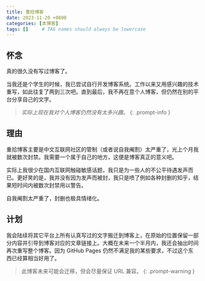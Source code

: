 ```yaml
---
title: 重拾博客
date: 2023-11-20 +0800
categories: [本博客]
tags: []     # TAG names should always be lowercase
---
```


## 怀念

真的很久没有写过博客了。

当我还是个学生的时候，我已尝试自行开发博客系统。工作以来又用感兴趣的技术重写，如此往复了两到三次吧。直到最后，我不再在意个人博客，但仍然在别的平台分享自己的文字。

>_实际上现在我对个人博客仍然没有太多兴趣。_
{: .prompt-info }

## 理由

重拾博客主要是中文互联网社区的管制（或者说自我阉割）太严重了，光上个月我就被数次封禁。我需要一个属于自己的地方，这便是博客真正的意义吧。

实际上我很少在国内互联网触碰敏感话题，我只是为一些人的不公平待遇发声而已。更好笑的是，我并没有因为发声而被封，我只是喷了例如各种封删的知乎，结果短时间内被数次封禁用以警告。

自我阉割太严重了，封删也极具情绪化。

## 计划

我会陆续将其它平台上所有认真写过的文字搬迁到博客上，在原始的位置保留一部分内容并引导到博客对应的文章链接上。大概在未来一个半月内，我还会抽出时间再次重写整个博客。因为 GitHub Pages 仍然不满足我的某些要求，不过这个东西已经算相当好用了。

> 此博客未来可能会迁移，但会尽量保证 URL 兼容。
{: .prompt-warning }
